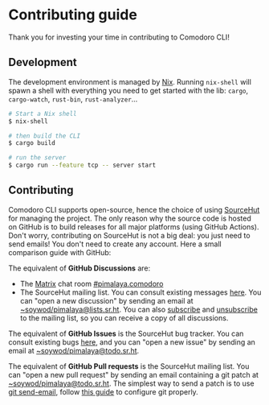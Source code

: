 # Contributing guide

Thank you for investing your time in contributing to Comodoro CLI!

## Development

The development environment is managed by [Nix](https://nixos.org/download.html). Running `nix-shell` will spawn a shell with everything you need to get started with the lib: `cargo`, `cargo-watch`, `rust-bin`, `rust-analyzer`…

```sh
# Start a Nix shell
$ nix-shell

# then build the CLI
$ cargo build

# run the server
$ cargo run --feature tcp -- server start
```

## Contributing

Comodoro CLI supports open-source, hence the choice of using [SourceHut](https://sourcehut.org/) for managing the project. The only reason why the source code is hosted on GitHub is to build releases for all major platforms (using GitHub Actions). Don't worry, contributing on SourceHut is not a big deal: you just need to send emails! You don't need to create any account. Here a small comparison guide with GitHub:

The equivalent of **GitHub Discussions** are:

- The [Matrix](https://matrix.org/) chat room [#pimalaya.comodoro](https://matrix.to/#/#pimalaya.comodoro:matrix.org)
- The SourceHut mailing list. You can consult existing messages [here](https://lists.sr.ht/~soywod/pimalaya). You can "open a new discussion" by sending an email at [~soywod/pimalaya@lists.sr.ht](mailto:~soywod/pimalaya@lists.sr.ht). You can also [subscribe](mailto:~soywod/pimalaya+subscribe@lists.sr.ht) and [unsubscribe](mailto:~soywod/pimalaya+unsubscribe@lists.sr.ht) to the mailing list, so you can receive a copy of all discussions.

The equivalent of **GitHub Issues** is the SourceHut bug tracker. You can consult existing bugs [here](https://todo.sr.ht/~soywod/pimalaya), and you can "open a new issue" by sending an email at [~soywod/pimalaya@todo.sr.ht](mailto:~soywod/pimalaya@todo.sr.ht).

The equivalent of **GitHub Pull requests** is the SourceHut mailing list. You can "open a new pull request" by sending an email containing a git patch at [~soywod/pimalaya@todo.sr.ht](mailto:~soywod/pimalaya@todo.sr.ht). The simplest way to send a patch is to use [git send-email](https://git-scm.com/docs/git-send-email), follow [this guide](https://git-send-email.io/) to configure git properly.
